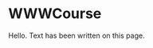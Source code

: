 # WWWCourse

Hello. Text has been written on this page.

<!DOCTYPE html>
<html>
<head>
<title>OMG JUUSON PARASSIVUIKINÄ.ID>>
</head>
<body>

<h1>Why My Website Rules and So Do You ;)</h1>
<p>A paragraph is like a thing with words, I mean like made up of words<p>

</body>
</html>
